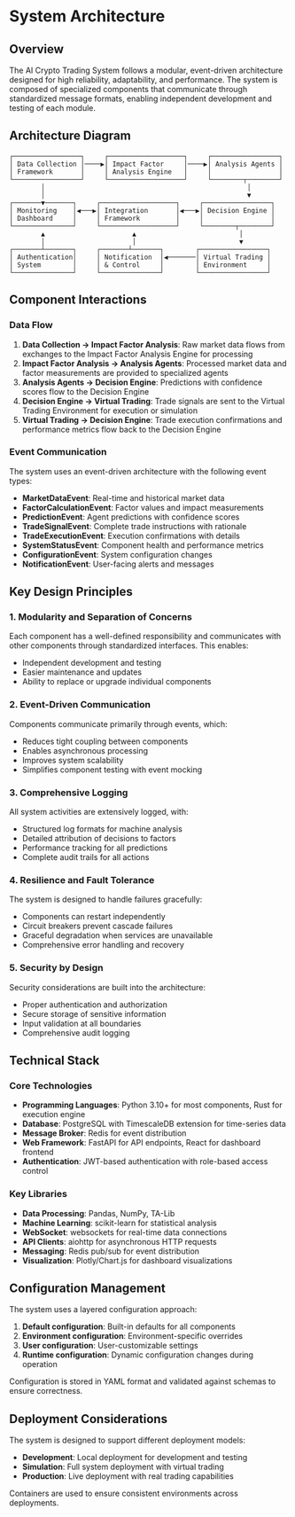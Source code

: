 # System Architecture

## Overview

The AI Crypto Trading System follows a modular, event-driven architecture designed for high reliability, adaptability, and performance. The system is composed of specialized components that communicate through standardized message formats, enabling independent development and testing of each module.

## Architecture Diagram

```
┌─────────────────┐     ┌───────────────────┐     ┌─────────────────┐
│ Data Collection │────▶│ Impact Factor     │────▶│ Analysis Agents │
│ Framework       │     │ Analysis Engine   │     │                 │
└─────────────────┘     └───────────────────┘     └────────┬────────┘
        │                                                   │
        │                                                   ▼
┌───────▼───────┐     ┌───────────────────┐     ┌─────────────────┐
│ Monitoring    │◀───▶│ Integration       │◀───▶│ Decision Engine │
│ Dashboard     │     │ Framework         │     │                 │
└───────────────┘     └───────────────────┘     └────────┬────────┘
        ▲                      ▲                          │
        │                      │                          ▼
┌───────┴───────┐     ┌───────┴───────┐        ┌─────────────────┐
│ Authentication│     │ Notification  │◀───────│ Virtual Trading │
│ System        │     │ & Control     │        │ Environment     │
└───────────────┘     └───────────────┘        └─────────────────┘
```

## Component Interactions

### Data Flow

1. **Data Collection → Impact Factor Analysis**: Raw market data flows from exchanges to the Impact Factor Analysis Engine for processing
2. **Impact Factor Analysis → Analysis Agents**: Processed market data and factor measurements are provided to specialized agents
3. **Analysis Agents → Decision Engine**: Predictions with confidence scores flow to the Decision Engine
4. **Decision Engine → Virtual Trading**: Trade signals are sent to the Virtual Trading Environment for execution or simulation
5. **Virtual Trading → Decision Engine**: Trade execution confirmations and performance metrics flow back to the Decision Engine

### Event Communication

The system uses an event-driven architecture with the following event types:

- **MarketDataEvent**: Real-time and historical market data
- **FactorCalculationEvent**: Factor values and impact measurements
- **PredictionEvent**: Agent predictions with confidence scores
- **TradeSignalEvent**: Complete trade instructions with rationale
- **TradeExecutionEvent**: Execution confirmations with details
- **SystemStatusEvent**: Component health and performance metrics
- **ConfigurationEvent**: System configuration changes
- **NotificationEvent**: User-facing alerts and messages

## Key Design Principles

### 1. Modularity and Separation of Concerns

Each component has a well-defined responsibility and communicates with other components through standardized interfaces. This enables:

- Independent development and testing
- Easier maintenance and updates
- Ability to replace or upgrade individual components

### 2. Event-Driven Communication

Components communicate primarily through events, which:

- Reduces tight coupling between components
- Enables asynchronous processing
- Improves system scalability
- Simplifies component testing with event mocking

### 3. Comprehensive Logging

All system activities are extensively logged, with:

- Structured log formats for machine analysis
- Detailed attribution of decisions to factors
- Performance tracking for all predictions
- Complete audit trails for all actions

### 4. Resilience and Fault Tolerance

The system is designed to handle failures gracefully:

- Components can restart independently
- Circuit breakers prevent cascade failures
- Graceful degradation when services are unavailable
- Comprehensive error handling and recovery

### 5. Security by Design

Security considerations are built into the architecture:

- Proper authentication and authorization
- Secure storage of sensitive information
- Input validation at all boundaries
- Comprehensive audit logging

## Technical Stack

### Core Technologies

- **Programming Languages**: Python 3.10+ for most components, Rust for execution engine
- **Database**: PostgreSQL with TimescaleDB extension for time-series data
- **Message Broker**: Redis for event distribution
- **Web Framework**: FastAPI for API endpoints, React for dashboard frontend
- **Authentication**: JWT-based authentication with role-based access control

### Key Libraries

- **Data Processing**: Pandas, NumPy, TA-Lib
- **Machine Learning**: scikit-learn for statistical analysis
- **WebSocket**: websockets for real-time data connections
- **API Clients**: aiohttp for asynchronous HTTP requests
- **Messaging**: Redis pub/sub for event distribution
- **Visualization**: Plotly/Chart.js for dashboard visualizations

## Configuration Management

The system uses a layered configuration approach:

1. **Default configuration**: Built-in defaults for all components
2. **Environment configuration**: Environment-specific overrides
3. **User configuration**: User-customizable settings
4. **Runtime configuration**: Dynamic configuration changes during operation

Configuration is stored in YAML format and validated against schemas to ensure correctness.

## Deployment Considerations

The system is designed to support different deployment models:

- **Development**: Local deployment for development and testing
- **Simulation**: Full system deployment with virtual trading
- **Production**: Live deployment with real trading capabilities

Containers are used to ensure consistent environments across deployments.

